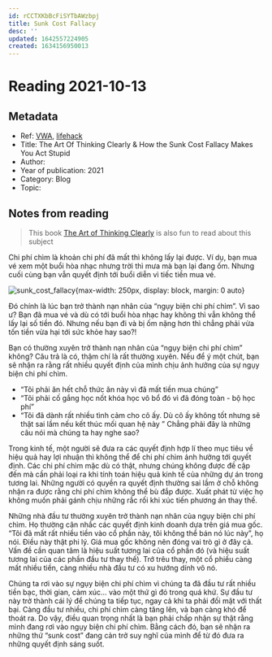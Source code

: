 ```yaml
---
id: rCCTXKbBcFiSYTbAWzbpj
title: Sunk Cost Fallacy
desc: ''
updated: 1642557224905
created: 1634156950013
---
```

# Reading 2021-10-13

## Metadata

- Ref: [VWA](https://www.facebook.com/groups/CoVanTaichinhVietnam/permalink/2940528236199968/), [lifehack](https://www.lifehack.org/articles/communication/how-the-sunk-cost-fallacy-makes-you-act-stupid.html)
- Title: The Art Of Thinking Clearly & How the Sunk Cost Fallacy Makes You Act Stupid
- Author: 
- Year of publication: 2021
- Category: Blog
- Topic: 

## Notes from reading

> This book [The Art of Thinking Clearly](https://en.wikipedia.org/wiki/The_Art_of_Thinking_Clearly) is also fun to read about this subject

Chi phí chìm là khoản chi phí đã mất thì không lấy lại được. 
Ví dụ, bạn mua vé xem một buổi hòa nhạc nhưng trời thì mưa mà bạn lại đang ốm. Nhưng cuối cùng bạn vẫn quyết định tới buổi diễn vì tiếc tiền mua vé.

![sunk_cost_fallacy](https://i.imgur.com/dShlTou.jpg?1){max-width: 250px, display: block, margin: 0 auto}

Đó chính là lúc bạn trở thành nạn nhân của “ngụy biện chi phí chìm”.
Vì sao ư? Bạn đã mua vé và dù có tới buổi hòa nhạc hay không thì vẫn không thể lấy lại số tiền đó. Nhưng nếu bạn đi và bị ốm nặng hơn thì chẳng phải vừa tốn tiền vừa hại tới sức khỏe hay sao?!

Bạn có thường xuyên trở thành nạn nhân của “ngụy biện chi phí chìm” không?
Câu trả là có, thậm chí là rất thường xuyên. Nếu để ý một chút, bạn sẽ nhận ra rằng rất nhiều quyết định của mình chịu ảnh hưởng của sự ngụy biện chi phí chìm. 
- “Tôi phải ăn hết chỗ thức ăn này vì đã mất tiền mua chúng”
- “Tôi phải cố gắng học nốt khóa học vô bổ đó vì đã đóng toàn - bộ học phí”
- “Tôi đã dành rất nhiều tình cảm cho cô ấy. Dù cô ấy không tốt nhưng sẽ thật sai lầm nếu kết thúc mối quan hệ này ”
Chẳng phải đây là những câu nói mà chúng ta hay nghe sao?

Trong kinh tế, một người sẽ đưa ra các quyết định hợp lí theo mục tiêu về hiệu quả hay lợi nhuận thì không thể để chi phí chìm ảnh hưởng tới quyết định. Các chi phí chìm mặc dù có thật, nhưng chúng không được đề cập đến mà cần phải loại ra khi tính toán hiệu quả kinh tế của những dự án trong tương lai. Những người có quyền ra quyết định thường sai lầm ở chỗ không nhận ra được rằng chi phí chìm không thể bù đắp được. Xuất phát từ việc họ không muốn phải gánh chịu những rắc rối khi xúc tiến phương án thay thế.

Những nhà đầu tư thường xuyên trở thành nạn nhân của ngụy biện chi phí chìm. Họ thường cân nhắc các quyết định kinh doanh dựa trên giá mua gốc. “Tôi đã mất rất nhiều tiền vào cổ phần này, tôi không thể bán nó lúc này”, họ nói. Điều này thật phi lý. Giá mua gốc không nên đóng vai trò gì ở đây cả. Vấn đề cần quan tâm là hiệu suất tương lai của cổ phần đó (và hiệu suất tương lai của các phần đầu tư thay thế). Trớ trêu thay, một cổ phiếu càng mất nhiều tiền, càng nhiều nhà đầu tư có xu hướng dính vô nó.

Chúng ta rơi vào sự ngụy biện chi phí chìm vì chúng ta đã đầu tư rất nhiều tiền bạc, thời gian, cảm xúc… vào một thứ gì đó trong quá khứ. Sự đầu tư này trở thành cái lý để chúng ta tiếp tục, ngay cả khi ta phải đối mặt với thất bại. Càng đầu tư nhiều, chi phí chìm càng tăng lên, và bạn càng khó để thoát ra. Do vậy, điều quan trọng nhất là bạn  phải chấp nhận sự thật rằng mình đang rơi vào ngụy biện chi phí chìm. Bằng cách đó, bạn sẽ nhận ra những thứ “sunk cost” đang cản trở suy nghĩ của mình để từ đó đưa ra những quyết định sáng suốt.
